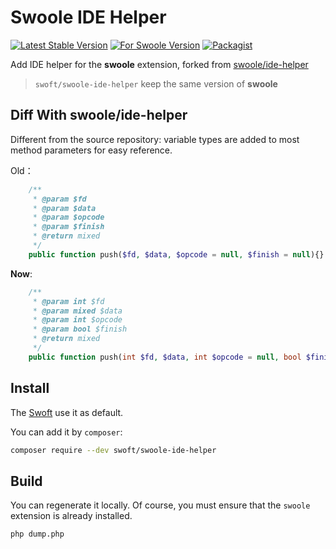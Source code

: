 # Swoole IDE Helper

[![Latest Stable Version](http://img.shields.io/packagist/v/swoft/swoole-ide-helper.svg)](https://packagist.org/packages/swoft/swoole-ide-helper)
[![For Swoole Version](https://img.shields.io/badge/swoole--version-v4.4.2-yellowgreen)](https://packagist.org/packages/swoft/swoole-ide-helper)
[![Packagist](https://img.shields.io/packagist/dt/swoft/swoole-ide-helper)](https://packagist.org/packages/swoft/swoole-ide-helper)

Add IDE helper for the **swoole** extension, forked from [swoole/ide-helper](https://github.com/swoole/ide-helper)

> `swoft/swoole-ide-helper` keep the same version of **swoole**

## Diff With swoole/ide-helper

Different from the source repository: variable types are added to most method parameters for easy reference. 

Old：

```php
    /**
     * @param $fd
     * @param $data
     * @param $opcode
     * @param $finish
     * @return mixed
     */
    public function push($fd, $data, $opcode = null, $finish = null){}
```

**Now**:

```php
    /**
     * @param int $fd
     * @param mixed $data
     * @param int $opcode
     * @param bool $finish
     * @return mixed
     */
    public function push(int $fd, $data, int $opcode = null, bool $finish = null){}
```

## Install

The [Swoft](https://github.com/swoft-cloud/swoft) use it as default.

You can add it by `composer`:

```bash
composer require --dev swoft/swoole-ide-helper
```

## Build

You can regenerate it locally. Of course, you must ensure that the `swoole` extension is already installed.

```bash
php dump.php
```
